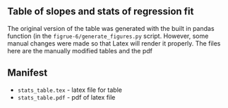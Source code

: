 ## Table of slopes and stats of regression fit

The original version of the table was generated with the built in pandas function (in the `figrue-6/generate_figures.py` script.
However, some manual changes were made so that Latex will render it properly. The files here are the manually modified
tables and the pdf

## Manifest
* `stats_table.tex` - latex file for table
* `stats_table.pdf` - pdf of latex file